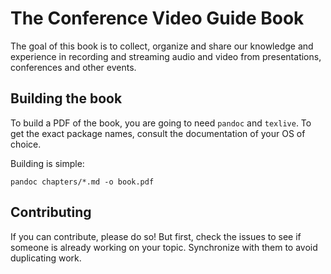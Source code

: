 The Conference Video Guide Book
===============================

The goal of this book is to collect, organize and share our knowledge
and experience in recording and streaming audio and video from presentations,
conferences and other events.

## Building the book

To build a PDF of the book, you are going to need `pandoc` and `texlive`. To
get the exact package names, consult the documentation of your OS of choice.

Building is simple:

`pandoc chapters/*.md -o book.pdf` 


## Contributing

If you can contribute, please do so! But first, check the issues to see if someone is already working on your topic. Synchronize
with them to avoid duplicating work.
